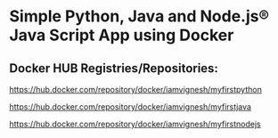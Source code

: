 # Simple Python, Java and Node.js® Java Script App using Docker

## Docker HUB Registries/Repositories:
https://hub.docker.com/repository/docker/iamvignesh/myfirstpython

https://hub.docker.com/repository/docker/iamvignesh/myfirstjava

https://hub.docker.com/repository/docker/iamvignesh/myfirstnodejs
